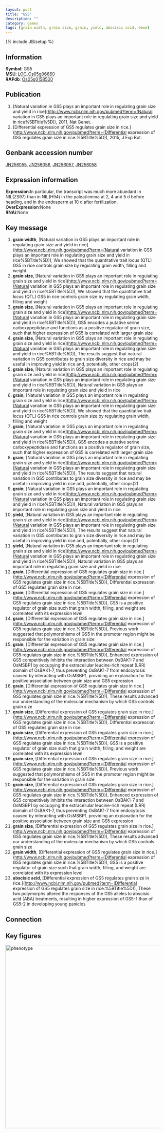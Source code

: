 ```yaml
---
layout: post
title: "GS5"
description: ""
category: genes
tags: [grain width, grain size, grain, yield, abscisic acid, Gene]
---
```

{% include JB/setup %}

## Information
__Symbol__: GS5  
__MSU__: [LOC_Os05g06660](http://rice.plantbiology.msu.edu/cgi-bin/ORF_infopage.cgi?orf=LOC_Os05g06660)  
__RAPdb__: [Os05g0158500](http://rapdb.dna.affrc.go.jp/viewer/gbrowse_details/irgsp1?name=Os05g0158500)  

## Publication
1. [Natural variation in GS5 plays an important role in regulating grain size and yield in rice](http://www.ncbi.nlm.nih.gov/pubmed?term=(Natural variation in GS5 plays an important role in regulating grain size and yield in rice%5BTitle%5D)), 2011, Nat Genet.
2. [Differential expression of GS5 regulates grain size in rice.](http://www.ncbi.nlm.nih.gov/pubmed?term=(Differential expression of GS5 regulates grain size in rice.%5BTitle%5D)), 2015, J Exp Bot.

## Genbank accession number
[JN256055](http://www.ncbi.nlm.nih.gov/nuccore/JN256055), [JN256056](http://www.ncbi.nlm.nih.gov/nuccore/JN256056), [JN256057](http://www.ncbi.nlm.nih.gov/nuccore/JN256057), [JN256058](http://www.ncbi.nlm.nih.gov/nuccore/JN256058)

## Expression information
__Expression__:In particular, the transcript was much more abundant in NIL(ZS97) than in NIL(H94) in the palea/lemma at 2, 4 and 5 d before heading, and in the endosperm at 10 d after fertilization.  
__OverExpression__:None  
__RNAi__:None  

## Key message
1. __grain width__, [Natural variation in GS5 plays an important role in regulating grain size and yield in rice](http://www.ncbi.nlm.nih.gov/pubmed?term=(Natural variation in GS5 plays an important role in regulating grain size and yield in rice%5BTitle%5D)),  We showed that the quantitative trait locus (QTL) GS5 in rice controls grain size by regulating grain width, filling and weight
2. __grain size__, [Natural variation in GS5 plays an important role in regulating grain size and yield in rice](http://www.ncbi.nlm.nih.gov/pubmed?term=(Natural variation in GS5 plays an important role in regulating grain size and yield in rice%5BTitle%5D)),  We showed that the quantitative trait locus (QTL) GS5 in rice controls grain size by regulating grain width, filling and weight
3. __grain size__, [Natural variation in GS5 plays an important role in regulating grain size and yield in rice](http://www.ncbi.nlm.nih.gov/pubmed?term=(Natural variation in GS5 plays an important role in regulating grain size and yield in rice%5BTitle%5D)),  GS5 encodes a putative serine carboxypeptidase and functions as a positive regulator of grain size, such that higher expression of GS5 is correlated with larger grain size
4. __grain size__, [Natural variation in GS5 plays an important role in regulating grain size and yield in rice](http://www.ncbi.nlm.nih.gov/pubmed?term=(Natural variation in GS5 plays an important role in regulating grain size and yield in rice%5BTitle%5D)),  The results suggest that natural variation in GS5 contributes to grain size diversity in rice and may be useful in improving yield in rice and, potentially, other crops(2)
5. __grain size__, [Natural variation in GS5 plays an important role in regulating grain size and yield in rice](http://www.ncbi.nlm.nih.gov/pubmed?term=(Natural variation in GS5 plays an important role in regulating grain size and yield in rice%5BTitle%5D)), Natural variation in GS5 plays an important role in regulating grain size and yield in rice
6. __grain__, [Natural variation in GS5 plays an important role in regulating grain size and yield in rice](http://www.ncbi.nlm.nih.gov/pubmed?term=(Natural variation in GS5 plays an important role in regulating grain size and yield in rice%5BTitle%5D)),  We showed that the quantitative trait locus (QTL) GS5 in rice controls grain size by regulating grain width, filling and weight
7. __grain__, [Natural variation in GS5 plays an important role in regulating grain size and yield in rice](http://www.ncbi.nlm.nih.gov/pubmed?term=(Natural variation in GS5 plays an important role in regulating grain size and yield in rice%5BTitle%5D)),  GS5 encodes a putative serine carboxypeptidase and functions as a positive regulator of grain size, such that higher expression of GS5 is correlated with larger grain size
8. __grain__, [Natural variation in GS5 plays an important role in regulating grain size and yield in rice](http://www.ncbi.nlm.nih.gov/pubmed?term=(Natural variation in GS5 plays an important role in regulating grain size and yield in rice%5BTitle%5D)),  The results suggest that natural variation in GS5 contributes to grain size diversity in rice and may be useful in improving yield in rice and, potentially, other crops(2)
9. __grain__, [Natural variation in GS5 plays an important role in regulating grain size and yield in rice](http://www.ncbi.nlm.nih.gov/pubmed?term=(Natural variation in GS5 plays an important role in regulating grain size and yield in rice%5BTitle%5D)), Natural variation in GS5 plays an important role in regulating grain size and yield in rice
10. __yield__, [Natural variation in GS5 plays an important role in regulating grain size and yield in rice](http://www.ncbi.nlm.nih.gov/pubmed?term=(Natural variation in GS5 plays an important role in regulating grain size and yield in rice%5BTitle%5D)),  The results suggest that natural variation in GS5 contributes to grain size diversity in rice and may be useful in improving yield in rice and, potentially, other crops(2)
11. __yield__, [Natural variation in GS5 plays an important role in regulating grain size and yield in rice](http://www.ncbi.nlm.nih.gov/pubmed?term=(Natural variation in GS5 plays an important role in regulating grain size and yield in rice%5BTitle%5D)), Natural variation in GS5 plays an important role in regulating grain size and yield in rice
12. __grain__, [Differential expression of GS5 regulates grain size in rice.](http://www.ncbi.nlm.nih.gov/pubmed?term=(Differential expression of GS5 regulates grain size in rice.%5BTitle%5D)), Differential expression of GS5 regulates grain size in rice.
13. __grain__, [Differential expression of GS5 regulates grain size in rice.](http://www.ncbi.nlm.nih.gov/pubmed?term=(Differential expression of GS5 regulates grain size in rice.%5BTitle%5D)),  GS5 is a positive regulator of grain size such that grain width, filling, and weight are correlated with its expression level
14. __grain__, [Differential expression of GS5 regulates grain size in rice.](http://www.ncbi.nlm.nih.gov/pubmed?term=(Differential expression of GS5 regulates grain size in rice.%5BTitle%5D)),  Previous work suggested that polymorphisms of GS5 in the promoter region might be responsible for the variation in grain size
15. __grain__, [Differential expression of GS5 regulates grain size in rice.](http://www.ncbi.nlm.nih.gov/pubmed?term=(Differential expression of GS5 regulates grain size in rice.%5BTitle%5D)),  Enhanced expression of GS5 competitively inhibits the interaction between OsBAK1-7 and OsMSBP1 by occupying the extracellular leucine-rich repeat (LRR) domain of OsBAK1-7, thus preventing OsBAK1-7 from endocytosis caused by interacting with OsMSBP1, providing an explanation for the positive association between grain size and GS5 expression
16. __grain__, [Differential expression of GS5 regulates grain size in rice.](http://www.ncbi.nlm.nih.gov/pubmed?term=(Differential expression of GS5 regulates grain size in rice.%5BTitle%5D)),  These results advanced our understanding of the molecular mechanism by which GS5 controls grain size
17. __grain size__, [Differential expression of GS5 regulates grain size in rice.](http://www.ncbi.nlm.nih.gov/pubmed?term=(Differential expression of GS5 regulates grain size in rice.%5BTitle%5D)), Differential expression of GS5 regulates grain size in rice.
18. __grain size__, [Differential expression of GS5 regulates grain size in rice.](http://www.ncbi.nlm.nih.gov/pubmed?term=(Differential expression of GS5 regulates grain size in rice.%5BTitle%5D)),  GS5 is a positive regulator of grain size such that grain width, filling, and weight are correlated with its expression level
19. __grain size__, [Differential expression of GS5 regulates grain size in rice.](http://www.ncbi.nlm.nih.gov/pubmed?term=(Differential expression of GS5 regulates grain size in rice.%5BTitle%5D)),  Previous work suggested that polymorphisms of GS5 in the promoter region might be responsible for the variation in grain size
20. __grain size__, [Differential expression of GS5 regulates grain size in rice.](http://www.ncbi.nlm.nih.gov/pubmed?term=(Differential expression of GS5 regulates grain size in rice.%5BTitle%5D)),  Enhanced expression of GS5 competitively inhibits the interaction between OsBAK1-7 and OsMSBP1 by occupying the extracellular leucine-rich repeat (LRR) domain of OsBAK1-7, thus preventing OsBAK1-7 from endocytosis caused by interacting with OsMSBP1, providing an explanation for the positive association between grain size and GS5 expression
21. __grain size__, [Differential expression of GS5 regulates grain size in rice.](http://www.ncbi.nlm.nih.gov/pubmed?term=(Differential expression of GS5 regulates grain size in rice.%5BTitle%5D)),  These results advanced our understanding of the molecular mechanism by which GS5 controls grain size
22. __grain width__, [Differential expression of GS5 regulates grain size in rice.](http://www.ncbi.nlm.nih.gov/pubmed?term=(Differential expression of GS5 regulates grain size in rice.%5BTitle%5D)),  GS5 is a positive regulator of grain size such that grain width, filling, and weight are correlated with its expression level
23. __abscisic acid__, [Differential expression of GS5 regulates grain size in rice.](http://www.ncbi.nlm.nih.gov/pubmed?term=(Differential expression of GS5 regulates grain size in rice.%5BTitle%5D)),  These two polymorphs altered the responses of the GS5 alleles to abscisic acid (ABA) treatments, resulting in higher expression of GS5-1 than of GS5-2 in developing young panicles

## Connection

## Key figures
<img src="http://ricencode.github.io/images/GS5.pheno.png" alt="phenotype"  style="width: 600px;"/>



